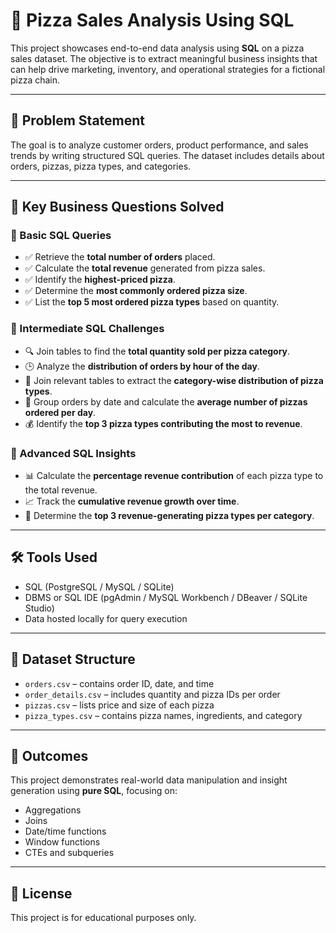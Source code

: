 # 🍕 Pizza Sales Analysis Using SQL

This project showcases end-to-end data analysis using **SQL** on a pizza sales dataset. The objective is to extract meaningful business insights that can help drive marketing, inventory, and operational strategies for a fictional pizza chain.

---

## 🧠 Problem Statement

The goal is to analyze customer orders, product performance, and sales trends by writing structured SQL queries. The dataset includes details about orders, pizzas, pizza types, and categories.

---

## 📌 Key Business Questions Solved

### 🔹 Basic SQL Queries
- ✅ Retrieve the **total number of orders** placed.
- ✅ Calculate the **total revenue** generated from pizza sales.
- ✅ Identify the **highest-priced pizza**.
- ✅ Determine the **most commonly ordered pizza size**.
- ✅ List the **top 5 most ordered pizza types** based on quantity.

### 🔸 Intermediate SQL Challenges
- 🔍 Join tables to find the **total quantity sold per pizza category**.
- 🕒 Analyze the **distribution of orders by hour of the day**.
- 🧾 Join relevant tables to extract the **category-wise distribution of pizza types**.
- 📅 Group orders by date and calculate the **average number of pizzas ordered per day**.
- 💰 Identify the **top 3 pizza types contributing the most to revenue**.

### 🔺 Advanced SQL Insights
- 📊 Calculate the **percentage revenue contribution** of each pizza type to the total revenue.
- 📈 Track the **cumulative revenue growth over time**.
- 🥇 Determine the **top 3 revenue-generating pizza types per category**.

---

## 🛠️ Tools Used

- SQL (PostgreSQL / MySQL / SQLite)
- DBMS or SQL IDE (pgAdmin / MySQL Workbench / DBeaver / SQLite Studio)
- Data hosted locally for query execution

---

## 📁 Dataset Structure

- `orders.csv` – contains order ID, date, and time
- `order_details.csv` – includes quantity and pizza IDs per order
- `pizzas.csv` – lists price and size of each pizza
- `pizza_types.csv` – contains pizza names, ingredients, and category

---

## 🚀 Outcomes

This project demonstrates real-world data manipulation and insight generation using **pure SQL**, focusing on:
- Aggregations
- Joins
- Date/time functions
- Window functions
- CTEs and subqueries

---

## 📎 License

This project is for educational purposes only.

